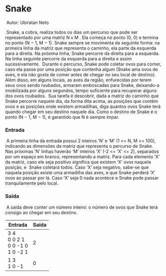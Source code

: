 # 												Snake

​																				Autor: Ubiratan Neto

​	Snake, a cobra, realiza todos os dias um percurso que pode ser representado por uma matriz
N x M . Ela começa no ponto (0, 0) e termina no ponto (N − 1, M − 1). Snake sempre se movimenta
da seguinte forma: na primeira linha da matriz que representa o caminho, ela parte da
esquerda para a direita. Na próxima linha, Snake percorre da direita para a esquerda. Na
linha seguinte percorre da esquerda para a direita e assim sucessivamente.
​	Durante o percurso, Snake pode coletar ovos para comer, caso ela passe por uma posição
que contenha algum (Snake ama ovos de aves, e ela não gosta de comer antes de chegar no seu
local de destino). Além disso, em alguns locais, as aves da região, enfurecidas por terem seus ovos
sendo roubados, armaram emboscadas para Snake, deixando-a imobilizada por alguns segundos,
tempo suficiente para recuperar alguns dos ovos roubados.
​	Sua tarefa é descobrir, dada a matriz do caminho que Snake percorre naquele dia, da forma
dita acima, as posições que contém ovos e as posições onde existem armadilhas, diga quantos ovos
Snake terá quando chegar em seu destino naquele dia. Como o destino de Snake é o ponto (N −
1, M − 1), é garantido que N é sempre ı́mpar.

### Entrada

​	A primeira linha da entrada possui 2 inteiros ‘N’ e ‘M’ (1 <= N, M <= 100), indicando as
dimensões da matriz que representa o percurso de Snake. Nas próximas ‘N’ linhas haverão ‘M’
inteiros ‘X’ (-2 <= ‘X’ <= 2), separados por um espaço em branco, representando a matriz. Para
cada elemento ‘X’ da matriz, caso ele seja positivo significa que existem ‘X’ ovos naquela posição, e
​	Snake coletará todos. Caso ‘X’ seja negativo, sabe-se que naquela posição existe uma armadilha
das aves, e que Snake perderá ‘X’ ovos ao passar por lá. Caso ‘X’ seja 0 nada acontece e Snake
pode passar tranquilamente pelo local.

### Saída

​	A saı́da deve conter um número inteiro: o número de ovos que Snake terá consigo ao chegar
em seu destino.

| Entrada                                   | Saída |
| ----------------------------------------- | ----- |
| 3 4<br/>0 0 2 1<br/>0 0 -1 0<br/>1 0 -2 1 | 2     |
| 1 3<br/>1 0 -1                            | 0     |

